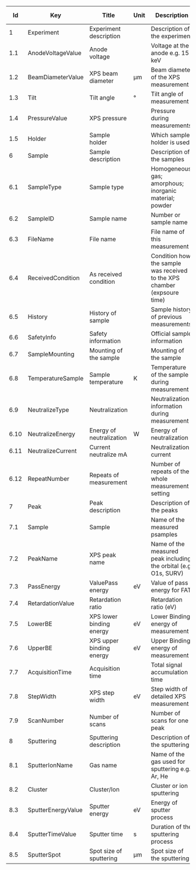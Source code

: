 |Id  |  Key                  | Title                 |Unit | Description                                               | Type    | Occ | Allowed values |
|---- | -------------------   | ----------------------| ---- | ----------------------------------------------------------| ------- | -------- | ------------- |
| 1 | Experiment | Experiment description|  | Description of the experiment| | 1|  |
| 1.1 | AnodeVoltageValue     | Anode voltage   |   | Voltage at the anode e.g. 15 keV       | number | 1 ||
| 1.2 | BeamDiameterValue  | XPS beam diameter  | µm | Beam diameter of the XPS measurement  | number | 1 | |
| 1.3 | Tilt      | Tilt angle    |  °  | Tilt angle of measurement    | number | 1 | |
| 1.4 | PressureValue   | XPS pressure    |  | Pressure during measurements    | string | 1 | |
| 1.5 | Holder     | Sample holder   |  | Which sample holder is used    | string | 1 | |
| 6 | Sample | Sample description|  | Description of the samples| | 1-n |  |
| 6.1 | SampleType | Sample type  |  | Homogeneous; gas; amorphous; inorganic material; powder | string |1| |
| 6.2 | SampleID | Sample name |  | Number or sample name | string | 1 |  |
| 6.3 | FileName | File name |  | File name of this measurement | string | 1 |  |
| 6.4 | ReceivedCondition | As received condition |  | Condition how the sample was received to the XPS chamber (expsoure time) | string | 1 |  |
| 6.5 | History | History of sample |  | Sample history of previous measurements | string | 0 |  |
| 6.6 | SafetyInfo | Safety information |  | Official sample information | string | 0 |  |
| 6.7 | SampleMounting | Mounting of the sample |  | Mounting of the sample | string | 1 |  |
| 6.8 | TemperatureSample | Sample temperature | K | Temperature of the sample during measurement | number | 1 |  |
| 6.9 | NeutralizeType | Neutralization |  | Neutralization information during measurement | string | 1 |  |
| 6.10 | NeutralizeEnergy | Energy of neutralization | W | Energy of neutralization  | number | 1 |  |
| 6.11 | NeutralizeCurrent | Current neutralize mA|  | Neutralization current | string | 1 |  |
| 6.12 | RepeatNumber | Repeats of measurement |  | Number of repeats of the whole measurement setting | number | 0 |  |
| 7 | Peak | Peak description| | Description of the peaks | | 1-n |  |
| 7.1 | Sample | Sample |  | Name of the measured psamples |  | 1-n |  |
| 7.2 | PeakName | XPS peak name |  | Name of the measured peak including the orbital (e.g. O1s, SURV) | string | 1 |  |
| 7.3 | PassEnergy | ValuePass energy |  eV | Value of pass energy for FAT | number | 1 |  |
| 7.4 | RetardationValue | Retardation ratio |  | Retardation ratio (eV) | number | 1 |  |
| 7.5 | LowerBE | XPS lower binding energy | eV | Lower Binding energy of measurement  | number | 1 |  |
| 7.6 | UpperBE | XPS upper binding energy | eV | Upper Binding energy of measurement  | number | 1 |  |
| 7.7 | AcquisitionTime | Acquisition time |  | Total signal accumulation time | number | 1 |  |
| 7.8 | StepWidth | XPS step width  | eV | Step width of detailed XPS measurement  | number | 1 |  |
| 7.9 | ScanNumber | Number of scans |  | Number of scans for one peak | number | 1 |  |
| 8 | Sputtering | Sputtering description| | Description of the sputtering | | 0-n |  |
| 8.1 | SputterIonName | Gas name       |   |Name of the gas used for sputtering e.g. Ar, He | string | 1 |  |
| 8.2 | Cluster | Cluster/Ion        |  | Cluster or ion sputtering | string | 1 |  |
| 8.3 | SputterEnergyValue | Sputter energy     |eV | Energy of sputter process  | number | 1 |  |
| 8.4 | SputterTimeValue | Sputter time      |s | Duration of the sputtering process  | number | 1 |  |
| 8.5 | SputterSpot | Spot size of sputtering    |µm | Spot size of the sputtering  |number|1||
